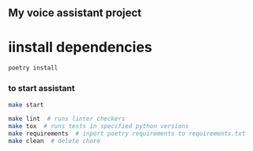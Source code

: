 ## My voice assistant project

# iinstall dependencies
```bash
poetry install
```

### to start assistant
```bash
make start
```

```bash
make lint  # runs linter checkers
make tox  # runs tests in specified python versions
make requirements  # inport poetry requirements to requirements.txt
make clean  # delete chore
```